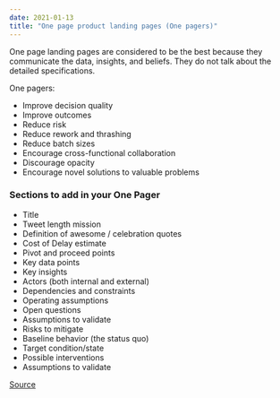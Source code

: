 ```yaml
---
date: 2021-01-13
title: "One page product landing pages (One pagers)"
---
```


One page landing pages are considered to be the best because they communicate the data, insights, and beliefs. They do not talk about the detailed specifications.

One pagers:

- Improve decision quality
- Improve outcomes
- Reduce risk
- Reduce rework and thrashing
- Reduce batch sizes
- Encourage cross-functional collaboration
- Discourage opacity
- Encourage novel solutions to valuable problems

### Sections to add in your One Pager

- Title
- Tweet length mission
- Definition of awesome / celebration quotes
- Cost of Delay estimate
- Pivot and proceed points
- Key data points
- Key insights
- Actors (both internal and external)
- Dependencies and constraints
- Operating assumptions
- Open questions
- Assumptions to validate
- Risks to mitigate
- Baseline behavior (the status quo)
- Target condition/state
- Possible interventions
- Assumptions to validate

[Source](https://cutle.fish/blog/great-one-pagers)